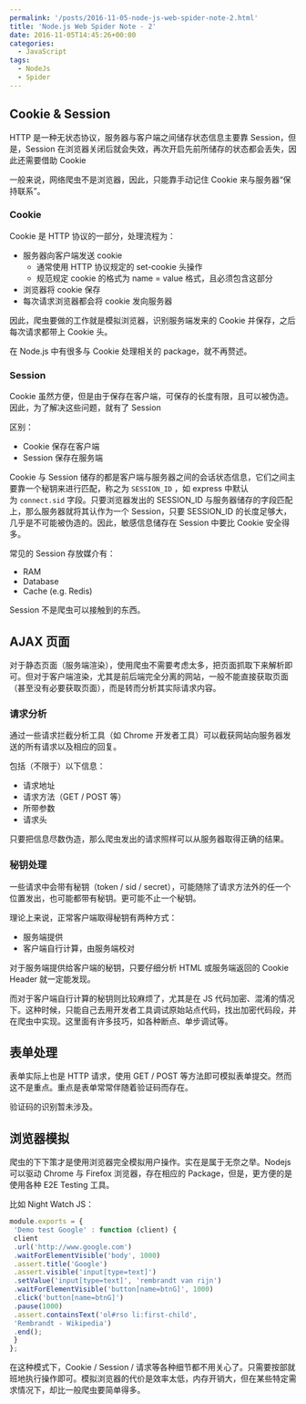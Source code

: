 ```yaml
---
permalink: '/posts/2016-11-05-node-js-web-spider-note-2.html'
title: 'Node.js Web Spider Note - 2'
date: 2016-11-05T14:45:26+00:00
categories:
  - JavaScript
tags:
  - NodeJs
  - Spider
---
```


## Cookie & Session

HTTP 是一种无状态协议，服务器与客户端之间储存状态信息主要靠 Session，但是，Session 在浏览器关闭后就会失效，再次开启先前所储存的状态都会丢失，因此还需要借助 Cookie

一般来说，网络爬虫不是浏览器，因此，只能靠手动记住 Cookie 来与服务器“保持联系”。

### Cookie

Cookie 是 HTTP 协议的一部分，处理流程为：

  * 服务器向客户端发送 cookie 
      * 通常使用 HTTP 协议规定的 set-cookie 头操作
      * 规范规定 cookie 的格式为 name = value 格式，且必须包含这部分
  * 浏览器将 cookie 保存
  * 每次请求浏览器都会将 cookie 发向服务器

因此，爬虫要做的工作就是模拟浏览器，识别服务端发来的 Cookie 并保存，之后每次请求都带上 Cookie 头。

在 Node.js 中有很多与 Cookie 处理相关的 package，就不再赘述。

### Session

Cookie 虽然方便，但是由于保存在客户端，可保存的长度有限，且可以被伪造。因此，为了解决这些问题，就有了 Session

区别：

  * Cookie 保存在客户端
  * Session 保存在服务端

Cookie 与 Session 储存的都是客户端与服务器之间的会话状态信息，它们之间主要靠一个秘钥来进行匹配，称之为 `SESSION_ID` ，如 express 中默认为 `connect.sid` 字段。只要浏览器发出的 SESSION\_ID 与服务器储存的字段匹配上，那么服务器就将其认作为一个 Session，只要 SESSION\_ID 的长度足够大，几乎是不可能被伪造的。因此，敏感信息储存在 Session 中要比 Cookie 安全得多。

常见的 Session 存放媒介有：

  * RAM
  * Database
  * Cache (e.g. Redis)

Session 不是爬虫可以接触到的东西。

## AJAX 页面

对于静态页面（服务端渲染），使用爬虫不需要考虑太多，把页面抓取下来解析即可。但对于客户端渲染，尤其是前后端完全分离的网站，一般不能直接获取页面（甚至没有必要获取页面），而是转而分析其实际请求内容。

### 请求分析

通过一些请求拦截分析工具（如 Chrome 开发者工具）可以截获网站向服务器发送的所有请求以及相应的回复。

包括（不限于）以下信息：

  * 请求地址
  * 请求方法（GET / POST 等）
  * 所带参数
  * 请求头

只要把信息尽数伪造，那么爬虫发出的请求照样可以从服务器取得正确的结果。

### 秘钥处理

一些请求中会带有秘钥（token / sid / secret），可能随除了请求方法外的任一个位置发出，也可能都带有秘钥。更可能不止一个秘钥。

理论上来说，正常客户端取得秘钥有两种方式：

  * 服务端提供
  * 客户端自行计算，由服务端校对

对于服务端提供给客户端的秘钥，只要仔细分析 HTML 或服务端返回的 Cookie Header 就一定能发现。

而对于客户端自行计算的秘钥则比较麻烦了，尤其是在 JS 代码加密、混淆的情况下。这种时候，只能自己去用开发者工具调试原始站点代码，找出加密代码段，并在爬虫中实现。这里面有许多技巧，如各种断点、单步调试等。

## 表单处理

表单实际上也是 HTTP 请求，使用 GET / POST 等方法即可模拟表单提交。然而这不是重点。重点是表单常常伴随着验证码而存在。

验证码的识别暂未涉及。

## 浏览器模拟

爬虫的下下策才是使用浏览器完全模拟用户操作。实在是属于无奈之举。Nodejs 可以驱动 Chrome 与 Firefox 浏览器，存在相应的 Package，但是，更方便的是使用各种 E2E Testing 工具。

比如 Night Watch JS：

```javascript
module.exports = {
 'Demo test Google' : function (client) {
 client
 .url('http://www.google.com')
 .waitForElementVisible('body', 1000)
 .assert.title('Google')
 .assert.visible('input[type=text]')
 .setValue('input[type=text]', 'rembrandt van rijn')
 .waitForElementVisible('button[name=btnG]', 1000)
 .click('button[name=btnG]')
 .pause(1000)
 .assert.containsText('ol#rso li:first-child',
 'Rembrandt - Wikipedia')
 .end();
 }
};
```

在这种模式下，Cookie / Session / 请求等各种细节都不用关心了。只需要按部就班地执行操作即可。模拟浏览器的代价是效率太低，内存开销大，但在某些特定需求情况下，却比一般爬虫要简单得多。

&nbsp;

